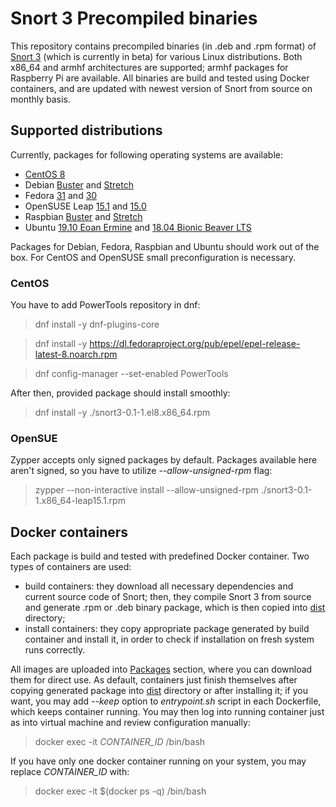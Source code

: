 # Snort 3 Precompiled binaries

This repository contains precompiled binaries (in .deb and .rpm format) of [Snort 3](https://github.com/snort3/snort3) (which is currently in beta) for various Linux distributions. Both x86_64 and armhf architectures are supported; armhf packages for Raspberry Pi are available. All binaries are build and tested using Docker containers, and are updated with newest version of Snort from source on monthly basis. 

## Supported distributions
Currently, packages for following operating systems are available:
- [CentOS 8](https://github.com/ArturB/snort3-precompiled/releases/download/latest/snort3-0.1-1.el8.x86_64.rpm)
- Debian [Buster](https://github.com/ArturB/snort3-precompiled/releases/download/latest/snort3-0.1-1-debian-buster.deb) and [Stretch](https://github.com/ArturB/snort3-precompiled/releases/download/latest/snort3-0.1-1-debian-stretch.deb)
- Fedora [31](https://github.com/ArturB/snort3-precompiled/releases/download/latest/snort3-0.1-1.fc31.x86_64.rpm) and [30](https://github.com/ArturB/snort3-precompiled/releases/download/latest/snort3-0.1-1.fc30.x86_64.rpm)
- OpenSUSE Leap [15.1](https://github.com/ArturB/snort3-precompiled/releases/download/latest/snort3-0.1-1.x86_64-leap-15.1.rpm) and [15.0](https://github.com/ArturB/snort3-precompiled/releases/download/latest/snort3-0.1-1.x86_64-leap-15.0.rpm)
- Raspbian [Buster](https://github.com/ArturB/snort3-precompiled/releases/download/latest/snort3-0.1-1-raspbian-buster.deb) and [Stretch](https://github.com/ArturB/snort3-precompiled/releases/download/latest/snort3-0.1-1-raspbian-stretch.deb)
- Ubuntu [19.10 Eoan Ermine](https://github.com/ArturB/snort3-precompiled/releases/download/latest/snort3-0.1-1-ubuntu-19.10.deb) and [18.04 Bionic Beaver LTS](https://github.com/ArturB/snort3-precompiled/releases/download/latest/snort3-0.1-1-ubuntu-18.04.deb)

Packages for Debian, Fedora, Raspbian and Ubuntu should work out of the box. For CentOS and OpenSUSE small preconfiguration is necessary. 

### CentOS
You have to add PowerTools repository in dnf:
> dnf install -y dnf-plugins-core

> dnf install -y https://dl.fedoraproject.org/pub/epel/epel-release-latest-8.noarch.rpm

> dnf config-manager --set-enabled PowerTools

After then, provided package should install smoothly:
> dnf install -y ./snort3-0.1-1.el8.x86_64.rpm

### OpenSUE
Zypper accepts only signed packages by default. Packages available here aren't signed, so you have to utilize *--allow-unsigned-rpm* flag:
> zypper --non-interactive install --allow-unsigned-rpm ./snort3-0.1-1.x86_64-leap15.1.rpm

## Docker containers
Each package is build and tested with predefined Docker container. Two types of containers are used:
- build containers: they download all necessary dependencies and current source code of Snort; then, they compile Snort 3 from source and generate .rpm or .deb binary package, which is then copied into [dist](https://github.com/ArturB/snort3-precompiled/tree/master/dist) directory;
- install containers: they copy appropriate package generated by build container and install it, in order to check if installation on fresh system runs correctly. 

All images are uploaded into [Packages](https://github.com/ArturB/snort3-precompiled/packages) section, where you can download them for direct use. As default, containers just finish themselves after copying generated package into [dist](https://github.com/ArturB/snort3-precompiled/tree/master/dist) directory or after installing it; if you want, you may add *--keep* option to *entrypoint.sh* script in each Dockerfile, which keeps container running. You may then log into running container just as into virtual machine and review configuration manually:
> docker exec -it *CONTAINER_ID* /bin/bash

If you have only one docker container running on your system, you may replace *CONTAINER_ID* with:
> docker exec -it $(docker ps -q) /bin/bash
